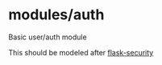 modules/auth
===============

Basic user/auth module

This should be modeled after [flask-security](https://github.com/mattupstate/flask-security)
